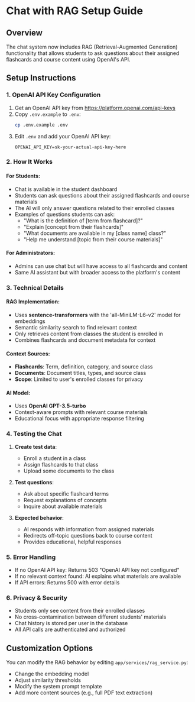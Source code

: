 # Chat with RAG Setup Guide

## Overview
The chat system now includes RAG (Retrieval-Augmented Generation) functionality that allows students to ask questions about their assigned flashcards and course content using OpenAI's API.

## Setup Instructions

### 1. OpenAI API Key Configuration
1. Get an OpenAI API key from https://platform.openai.com/api-keys
2. Copy `.env.example` to `.env`:
   ```bash
   cp .env.example .env
   ```
3. Edit `.env` and add your OpenAI API key:
   ```
   OPENAI_API_KEY=sk-your-actual-api-key-here
   ```

### 2. How It Works

#### For Students:
- Chat is available in the student dashboard
- Students can ask questions about their assigned flashcards and course materials
- The AI will only answer questions related to their enrolled classes
- Examples of questions students can ask:
  - "What is the definition of [term from flashcard]?"
  - "Explain [concept from their flashcards]"
  - "What documents are available in my [class name] class?"
  - "Help me understand [topic from their course materials]"

#### For Administrators:
- Admins can use chat but will have access to all flashcards and content
- Same AI assistant but with broader access to the platform's content

### 3. Technical Details

#### RAG Implementation:
- Uses **sentence-transformers** with the 'all-MiniLM-L6-v2' model for embeddings
- Semantic similarity search to find relevant context
- Only retrieves content from classes the student is enrolled in
- Combines flashcards and document metadata for context

#### Context Sources:
- **Flashcards**: Term, definition, category, and source class
- **Documents**: Document titles, types, and source class
- **Scope**: Limited to user's enrolled classes for privacy

#### AI Model:
- Uses **OpenAI GPT-3.5-turbo**
- Context-aware prompts with relevant course materials
- Educational focus with appropriate response filtering

### 4. Testing the Chat

1. **Create test data**:
   - Enroll a student in a class
   - Assign flashcards to that class
   - Upload some documents to the class

2. **Test questions**:
   - Ask about specific flashcard terms
   - Request explanations of concepts
   - Inquire about available materials

3. **Expected behavior**:
   - AI responds with information from assigned materials
   - Redirects off-topic questions back to course content
   - Provides educational, helpful responses

### 5. Error Handling

- If no OpenAI API key: Returns 503 "OpenAI API key not configured"
- If no relevant context found: AI explains what materials are available
- If API errors: Returns 500 with error details

### 6. Privacy & Security

- Students only see content from their enrolled classes
- No cross-contamination between different students' materials
- Chat history is stored per user in the database
- All API calls are authenticated and authorized

## Customization Options

You can modify the RAG behavior by editing `app/services/rag_service.py`:
- Change the embedding model
- Adjust similarity thresholds
- Modify the system prompt template
- Add more content sources (e.g., full PDF text extraction)